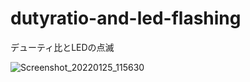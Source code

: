 # dutyratio-and-led-flashing
デューティ比とLEDの点滅

![Screenshot_20220125_115630](https://user-images.githubusercontent.com/84060648/150902693-898daeb8-32f6-4655-82c8-4edf63cbe457.png)
